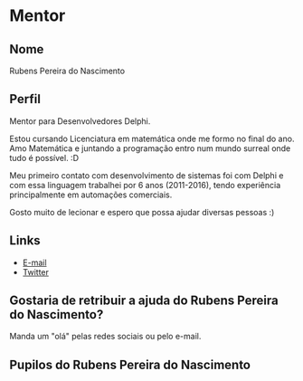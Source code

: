 # Mentor

## Nome

Rubens Pereira do Nascimento

## Perfil

Mentor para Desenvolvedores Delphi.

Estou cursando Licenciatura em matemática onde me formo no final do ano.
Amo Matemática e juntando a programação entro num mundo surreal onde tudo é possível. :D

Meu primeiro contato com desenvolvimento de sistemas foi com Delphi e com essa linguagem trabalhei por 6 anos (2011-2016), tendo experiência principalmente em automações comerciais. 

Gosto muito de lecionar e espero que possa ajudar diversas pessoas :)

## Links

* [E-mail](iorubenspn@gmail.com)
* [Twitter](https://twitter.com/rubensnas)

## Gostaria de retribuir a ajuda do Rubens Pereira do Nascimento?

Manda um "olá" pelas redes sociais ou pelo e-mail.

## Pupilos do Rubens Pereira do Nascimento
